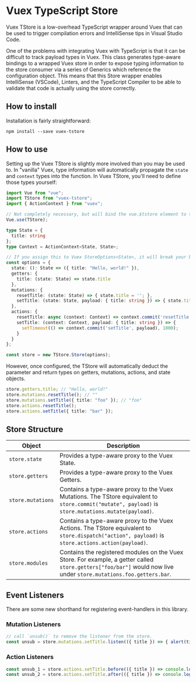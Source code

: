 # Vuex TypeScript Store

Vuex TStore is a low-overhead TypeScript wrapper around Vuex that can be used
to trigger compilation errors and IntelliSense tips in Visual Studio Code.

One of the problems with integrating Vuex with TypeScript is that it can be
difficult to track payload types in Vuex. This class generates type-aware
bindings to a wrapped Vuex store in order to expose typing information to the
store consumer via a series of Generics which reference the configuration
object. This means that this Store wrapper enables IntelliSense (VSCode),
Linters, and the TypeScript Compiler to be able to validate that code is
actually using the store correctly.

## How to install

Installation is fairly straightforward:

`npm install --save vuex-tstore`

## How to use

Setting up the Vuex TStore is slightly more involved than you may be used to.
In "vanilla" Vuex, type information will automatically propagate the `state`
and `context` types into the function. In Vuex TStore, you'll need to define
those types yourself:

```typescript
import Vue from "vue";
import TStore from "vuex-tstore";
import { ActionContext } from "vuex";

// Not completely necessary, but will bind the vue.$tstore element to the TStore
Vue.use(TStore);

type State = {
  title: string
};
type Context = ActionContext<State, State>;

// If you assign this to Vuex StoreOptions<State>, it will break your bindings.
const options = {
  state: (): State => ({ title: "Hello, world!" }),
  getters: {
    title: (state: State) => state.title
  },
  mutations: {
    resetTitle: (state: State) => { state.title = ''; },
    setTitle: (state: State, payload: { title: string }) => { state.title = title; }
  },
  actions: {
    resetTitle: async (context: Context) => context.commit('resetTitle'),
    setTitle: (context: Context, payload: { title: string }) => {
      setTimeout(() => context.commit('setTitle', payload), 1000);
    }
  }
};

const store = new TStore.Store(options);
```

However, once configured, the TStore will automatically deduct the parameter
and return types on getters, mutations, actions, and state objects.

```typescript
store.getters.title; // "Hello, world!"
store.mutations.resetTitle(); // ""
store.mutations.setTitle({ title: "foo" }); // "foo"
store.actions.resetTitle();
store.actions.setTitle({ title: "bar" });
```

## Store Structure

| Object            | Description                                                                                                                                                        |
| ----------------- | ------------------------------------------------------------------------------------------------------------------------------------------------------------------ |
| `store.state`     | Provides a type-aware proxy to the Vuex State.                                                                                                                     |
| `store.getters`   | Provides a type-aware proxy to the Vuex Getters.                                                                                                                   |
| `store.mutations` | Contains a type-aware proxy to the Vuex Mutations. The TStore equivalent to `store.commit("mutate", payload)` is `store.mutations.mutate(payload)`.                |
| `store.actions`   | Contains a type-aware proxy to the Vuex Actions. The TStore equivalent to `store.dispatch("action", payload)` is `store.actions.action(payload)`.                  |
| `store.modules`   | Contains the registered modules on the Vuex Store. For example, a getter called `store.getters["foo/bar"]` would now live under `store.mutations.foo.getters.bar`. |

## Event Listeners

There are some new shorthand for registering event-handlers in this library.

### Mutation Listeners

```typescript
// call `unsub()` to remove the listener from the store.
const unsub = store.mutations.setTitle.listen(({ title }) => { alert(title); });
```

### Action Listeners

```typescript
const unsub_1 = store.actions.setTitle.before(({ title }) => console.log(`Updating title to ${title}`));
const unsub_2 = store.actions.setTitle.after(({ title }) => console.log(`Finished updating title to ${title}`));
```

